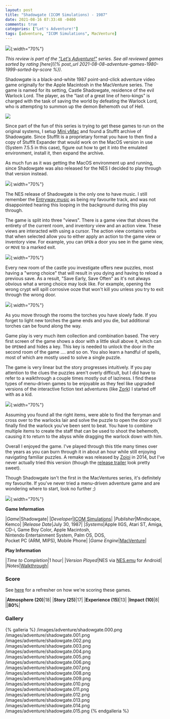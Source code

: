 ```yaml
---
layout: post
title: "Shadowgate (ICOM Simulations) - 1987"
date: 2021-08-16 07:33:48 -0400
comments: true
categories: ["Let's Adventure!"]
tags: [adventure, "ICOM Simulations", MacVenture]
---
```

![](/images/adventure/shadowgate.000.png){:width="70%"}

_This review is part of the ["Let's Adventure!"](https://www.alexbevi.com/categories/let-s-adventure/) series. See all reviewed games sorted by rating [here]({% post_url 2021-08-08-adventure-games-1980-1999-sorted-by-score %})._

Shadowgate is a black-and-white 1987 point-and-click adventure video game originally for the Apple Macintosh in the MacVenture series. The game is named for its setting, Castle Shadowgate, residence of the evil Warlock Lord. The player, as the "last of a great line of hero-kings" is charged with the task of saving the world by defeating the Warlock Lord, who is attempting to summon up the demon Behemoth out of Hell.

![](/images/adventure/shadowgate-mac.png)

Since part of the fun of this series is trying to get these games to run on the original systems, I setup [Mini vMac](https://www.gryphel.com/c/minivmac/) and found a StuffIt archive of Shadowgate. Since StuffIt is a proprietary format you have to then find a copy of StuffIt Expander that would work on the MacOS version in use (System 7.5.5 in this case), figure out how to get it into the emulated environment, install it, then expand the archive.

As much fun as it was getting the MacOS environment up and running, since Shadowgate was also released for the NES I decided to play through that version instead.

![](/images/adventure/shadowgate.001.png){:width="70%"}

The NES release of Shadowgate is the only one to have music. I still remember the [Entryway music](https://www.youtube.com/watch?v=wCbR_LpT8Zs&t=67s) as being my favourite track, and was not disappointed hearing this looping in the background during this play through.

The game is split into three "views". There is a game view that shows the entirety of the current room, and inventory view and an action view. These views are interacted with using a cursor.  The action view contains verbs that when selected allow you to either apply an action to the game view or inventory view. For example, you can `OPEN` a door you see in the game view, or `MOVE` to a marked exit.

![](/images/adventure/shadowgate.009.png){:width="70%"}

Every new room of the castle you investigate offers new puzzles, most having a "wrong choice" that will result in you dying and having to reload a previous save. As a result, "Save Early, Save Often" as it's not always obvious what a wrong choice may look like. For example, opening the wrong crypt will spill corrosive ooze that won't kill you unless you try to exit through the wrong door.

![](/images/adventure/shadowgate.007.png){:width="70%"}

As you move through the rooms the torches you have slowly fade. If you forget to light new torches the game ends and you die, but additional torches can be found along the way.

Game play is very much item collection and combination based. The very first screen of the game shows a door with a little skull above it, which can be `OPEN`ed and hides a key. This key is needed to unlock the door in the second room of the game .... and so on. You also learn a handful of spells, most of which are mostly used to solve a single puzzle.

The game is very linear but the story progresses intuitively. If you pay attention to the clues the puzzles aren't overly difficult, but I did have to refer to a walkthrough a couple times mostly out of laziness. I find these types of menu-driven games to be enjoyable as they feel like upgraded versions of the interactive fiction text adventures (like [Zork](https://en.wikipedia.org/wiki/Zork_I)) I started off with as a kid.

![](/images/adventure/shadowgate.013.png){:width="70%"}

Assuming you found all the right items, were able to find the ferryman and cross over to the warlocks lair and solve the puzzle to open the door you'll finally find the warlock you've been sent to beat. You have to combine multiple items to create the staff that can be used to shoot the behemoth, causing it to return to the abyss while dragging the warlock down with him.

Overall I enjoyed the game. I've played through this title many times over the years as you can burn through it in about an hour while still enjoying navigating familiar puzzles. A remake was released by [Zojoi](https://www.zojoi.com/shadowgate/) in 2014, but I've never actually tried this version (though the [release trailer](https://www.youtube.com/watch?v=ynPfk09jm-8) look pretty sweet).

Though Shadowgate isn't the first in the MacVentures series, it's definitely my favourite. If you've never tried a menu-driven adventure game and are wondering where to start, look no further ;)

![](/images/adventure/shadowgate.015.png){:width="70%"}

**Game Information**

|*Game*|Shadowgate|
|*Developer*|[ICOM Simulations](https://en.wikipedia.org/wiki/ICOM_Simulations)|
|*Publisher*|Mindscape, Kemco|
|*Release Date*|July 30, 1987|
|*Systems*|Apple IIGS, Atari ST, Amiga, CD-i, Game Boy Color, Apple Macintosh,<br>Nintendo Entertainment System, Palm OS, DOS,<br>Pocket PC (ARM, MIPS), Mobile Phone|
|*Game Engine*|[MacVenture](https://wiki.scummvm.org/index.php?title=MacVenture)|

**Play Information**

|*Time to Completion*|1 hour|
|*Version Played*|NES via [NES.emu](https://github.com/Rakashazi/emu-ex-plus-alpha) for Android|
|*Notes*|[Walkthrough](https://www.thonky.com/shadowgate/)|

### Score

See [here](https://www.alexbevi.com/blog/2021/07/28/adventure-games-1980-1999/#scoring) for a refresher on how we're scoring these games.

|**Atmosphere (20)**|18|
|**Story (25)**|17|
|**Experience (15)**|13|
|**Impact (10)**|8|
||**80%**|

### Gallery

{% galleria %}
/images/adventure/shadowgate.000.png
/images/adventure/shadowgate.001.png
/images/adventure/shadowgate.002.png
/images/adventure/shadowgate.003.png
/images/adventure/shadowgate.004.png
/images/adventure/shadowgate.005.png
/images/adventure/shadowgate.006.png
/images/adventure/shadowgate.007.png
/images/adventure/shadowgate.008.png
/images/adventure/shadowgate.009.png
/images/adventure/shadowgate.010.png
/images/adventure/shadowgate.011.png
/images/adventure/shadowgate.012.png
/images/adventure/shadowgate.013.png
/images/adventure/shadowgate.014.png
/images/adventure/shadowgate.015.png
{% endgalleria %}